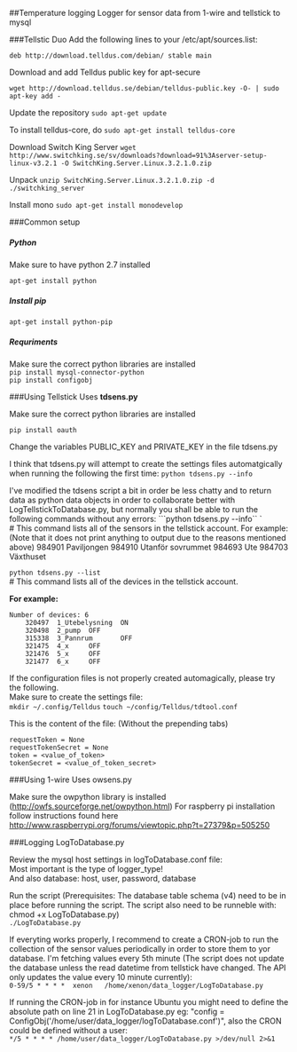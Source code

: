 ##Temperature logging
Logger for sensor data from 1-wire and tellstick to mysql 

###Tellstic Duo
Add the following lines to your /etc/apt/sources.list:

```deb http://download.telldus.com/debian/ stable main```

Download and add Telldus public key for apt-secure

```wget http://download.telldus.se/debian/telldus-public.key -O- | sudo apt-key add -```

Update the repository
```sudo apt-get update```

To install telldus-core, do
```sudo apt-get install telldus-core```

Download Switch King Server
```wget http://www.switchking.se/sv/downloads?download=91%3Aserver-setup-linux-v3.2.1 -O SwitchKing.Server.Linux.3.2.1.0.zip```

Unpack
```unzip SwitchKing.Server.Linux.3.2.1.0.zip -d ./switchking_server```

Install mono
```sudo apt-get install monodevelop```



###Common setup
##### Python
Make sure to have python 2.7 installed

```apt-get install python```

##### Install pip
```apt-get install python-pip```

##### Requriments
Make sure the correct python libraries are installed  
```pip install mysql-connector-python```  
```pip install configobj```

###Using Tellstick
Uses **tdsens.py**

Make sure the correct python libraries are installed

```pip install oauth```


Change the variables PUBLIC_KEY and PRIVATE_KEY in the file tdsens.py


I think that tdsens.py will attempt to create the settings files automatgically when running the following the first time:
```python tdsens.py --info```

I've modified the tdsens script a bit in order be less chatty and to return data as python data objects in order to collaborate better with LogTellstickToDatabase.py, but normally you shall be able to run the following commands without any errors:
```python tdsens.py --info``	`  
\# This command lists all of the sensors in the tellstick account. For example: (Note that it does not print anything to output due to the reasons mentioned above)
        984901 Paviljongen
        984910 Utanför sovrummet
        984693 Ute
        984703 Växthuset

```python tdsens.py --list```  
\# This command lists all of the devices in the tellstick account. 
	
**For example:**
	
	Number of devices: 6  
		320497  1_Utebelysning  ON
        320498  2_pump  OFF
        315338  3_Pannrum       OFF
        321475  4_x     OFF
        321476  5_x     OFF
        321477  6_x     OFF

If the configuration files is not properly created automagically, please try the following.  
Make sure to create the settings file:  
```mkdir ~/.config/Telldus``` 
```touch ~/config/Telldus/tdtool.conf```

This is the content of the file: (Without the prepending tabs)  

	requestToken = None
	requestTokenSecret = None
	token = <value_of_token>
	tokenSecret = <value_of_token_secret>


###Using 1-wire
Uses owsens.py

Make sure the owpython library is installed (http://owfs.sourceforge.net/owpython.html) 
For raspberry pi installation follow instructions found here http://www.raspberrypi.org/forums/viewtopic.php?t=27379&p=505250


###Logging LogToDatabase.py
     
Review the mysql host settings in logToDatabase.conf file:  
Most important is the type of logger_type!  
And also database: host, user, password, database
    
Run the script (Prerequisites: The database table schema (v4) need to be in place before running the script. The script also need to be runneble with: chmod +x LogToDatabase.py)  
```./LogToDatabase.py```
    
If everyting works properly, I recommend to create a CRON-job to run the collection of the sensor values periodically in order to store them to yor database. I'm fetching values every 5th minute (The script does not update the database unless the read datetime from tellstick have changed. The API only updates the value every 10 minute currently):  
```0-59/5 * * * *  xenon   /home/xenon/data_logger/LogToDatabase.py```
     
If running the CRON-job in for instance Ubuntu you might need to define the absolute path on line 21 in LogToDatabase.py eg: "config = ConfigObj('/home/user/data_logger/logToDatabase.conf')", also the CRON could be defined without a user:  
```*/5 * * * * /home/user/data_logger/LogToDatabase.py >/dev/null 2>&1```




